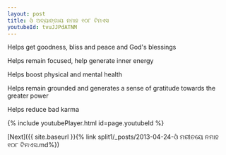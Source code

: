 ```yaml
---
layout: post
title: ଓଁ ଅବ୍ୟାଙ୍ଗାୟ ନମାହ ୧୦୮ ଟିମଏସ
youtubeId: tvuJJPdATNM
---
```

 
 
Helps get goodness, bliss and peace and God's blessings
 
Helps remain focused, help generate inner energy 
 
Helps boost physical and mental health 
 
Helps remain grounded and generates a sense of gratitude towards the greater power 
 
Helps reduce bad karma
 
 
 
 


{% include youtubePlayer.html id=page.youtubeId %}
 
[Next]({{ site.baseurl }}{% link  split1/_posts/2013-04-24-ଓଁ ମରୀଚୟେ ନମାହ ୧୦୮ ଟିମଏସ.md%})
 
